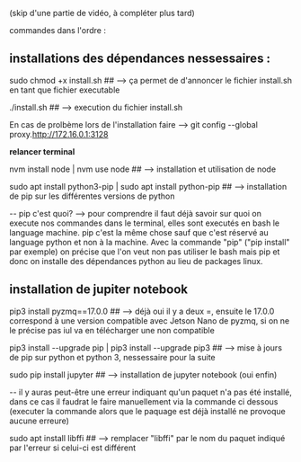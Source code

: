 (skip d'une partie de vidéo, à compléter plus tard)

commandes dans l'ordre : 

## installations des dépendances nessessaires :
sudo chmod +x install.sh  ## --> ça permet de d'annoncer le fichier install.sh en tant que fichier executable

./install.sh ## --> execution du fichier install.sh 

En cas de prolbème lors de l'installation faire --> git config --global proxy.http://172.16.0.1:3128


**relancer terminal**

nvm install node | nvm use node ## --> installation et utilisation de node 

sudo apt install python3-pip | sudo apt install python-pip ## --> installation de pip sur les différentes versions de python

-- pip c'est quoi?
--> pour comprendre il faut déjà savoir sur quoi on execute nos commandes dans le terminal, elles sont executés en bash le language machine. pip c'est la même chose sauf que c'est réservé au language python et non à la machine. Avec la commande "pip" ("pip install" par exemple) on précise que l'on veut non pas utiliser le bash mais pip et donc on installe des dépendances python au lieu de packages linux.


## installation de jupiter notebook 
pip3 install pyzmq==17.0.0  ## --> déjà oui il y a deux =, ensuite le 17.0.0 correspond à une version compatible avec Jetson Nano de pyzmq, si on ne le précise pas iul va en télécharger une non compatible

pip3 install --upgrade pip | pip3 install --upgrade pip3  ## --> mise à jours de pip sur python et python 3, nessessaire pour la suite

sudo pip install jupyter ## --> installation de jupyter notebook (oui enfin)

-- il y auras peut-être une erreur indiquant qu'un paquet n'a pas été installé, dans ce cas il faudrat le faire manuellement via la commande ci dessous (executer la commande alors que le paquage est déjà installé ne provoque aucune erreure)

sudo apt install libffi ## --> remplacer "libffi" par le nom du paquet indiqué par l'erreur si celui-ci est différent

